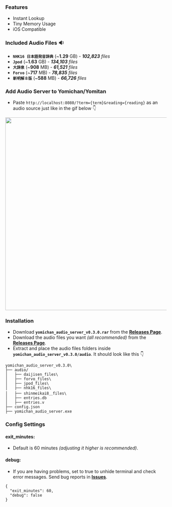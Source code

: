 ### Features
- Instant Lookup
- Tiny Memory Usage
- iOS Compatible
### Included Audio Files 🔉
- **`NHK16 日本語発音辞典`** (~**1.29** GB) - _**102,823** files_
- **`Jpod`** (~**1.63** GB) - _**134,103** files_
- **`大辞泉`** (~**908** MB) - _**61,521** files_
- **`Forvo`** (~**717** MB) - _**78,835** files_
- **`新明解８版`** (~**588** MB) - _**66,726** files_
### Add Audio Server to Yomichan/Yomitan
- Paste `http://localhost:8080/?term={term}&reading={reading}` as an audio source just like in the gif below 👇
<img  src="https://github.com/aramrw/yomichan_audio_server/assets/106574385/0f399e59-f3d4-4b6b-a54e-6daceb6bc582" width="600" />

### Installation 
- Download **`yomichan_audio_server_v0.3.0.rar`** from the **[Releases Page](https://github.com/aramrw/yomichan_audio_server/releases/tag/v0.3.0)**.
- Download the audio files you want _(all recommended)_ from the **[Releases Page](https://github.com/aramrw/yomichan_audio_server/releases/tag/v0.3.0)**.
- Extract and place the audio files folders inside **`yomichan_audio_server_v0.3.0/audio`**. It should look like this 👇
```
yomichan_audio_server_v0.3.0\
├── audio/
│   ├── daijisen_files\
│   ├── forvo_files\
│   ├── jpod_files\
│   ├── nhk16_files\
│   ├── shinmeikai8＿files\
│   ├── entries.db
│   ├── entries.v
├── config.json
├── yomichan_audio_server.exe
```
### Config Settings
#### exit_minutes:
- Default is 60 minutes _(adjusting it higher is recommended)_.
#### debug: 
- If you are having problems, set to true to unhide terminal and check error messages. Send bug reports in **[Issues](https://github.com/aramrw/yomichan_audio_server/issues)**.
```
{
  "exit_minutes": 60,
  "debug": false
}
```
